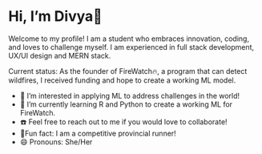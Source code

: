 # Hi, I’m Divya👋

Welcome to my profile! I am a student who embraces innovation, coding, and loves to challenge myself. I am experienced
in full stack development, UX/UI design and MERN stack. 

Current status: As the founder of FireWatch🔥, a program that can detect wildfires, I received funding and hope to create
a working ML model.




- 👀 I’m interested in applying ML to address challenges in the world!
- 🌱 I’m currently learning R and Python to create a working ML for FireWatch. 
- ☎️ Feel free to reach out to me if you would love to collaborate!
- 🏃Fun fact: I am a competitive provincial runner!
- 😄 Pronouns: She/Her
   

<!---
Dm79777/Dm79777 is a ✨ special ✨ repository because its `README.md` (this file) appears on your GitHub profile.
You can click the Preview link to take a look at your changes.
--->
